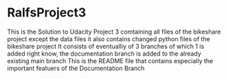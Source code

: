 # RalfsProject3
This is the Solution to Udacity Project 3
comtaining all files of the bikeshare project except the data files
it also contains changed python files of the bikeshare project
It consists of eventualliy of 3 branches of which 1 is added right know, the documentation branch is added to the already existing main branch
This is the README file that contains especially the important featuers of the Documentation Branch
